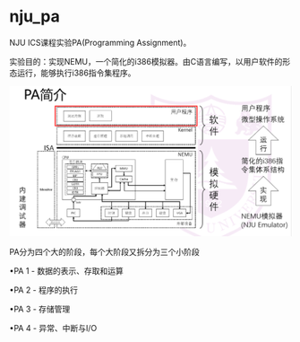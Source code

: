 # nju_pa
NJU ICS课程实验PA(Programming Assignment)。

实验目的：实现NEMU，一个简化的i386模拟器。由C语言编写，以用户软件的形态运行，能够执行i386指令集程序。



![](screenshot.png)



PA分为四个大的阶段，每个大阶段又拆分为三个小阶段

•PA 1 - 数据的表示、存取和运算

•PA 2 - 程序的执行

•PA 3 - 存储管理

•PA 4 - 异常、中断与I/O
